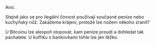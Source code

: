 Ano.

Stejně jako se pro ilegální činnost používají současné peníze nebo kuchyňský nůž. Zakážeme krájení, protože lze nožem někoho zranit?

U Bitcoinu lze alespoň stopovat, kam peníze proudí a dohledat tak pachatele. U kufříku s bankovkami tohle lze jen těžko.
